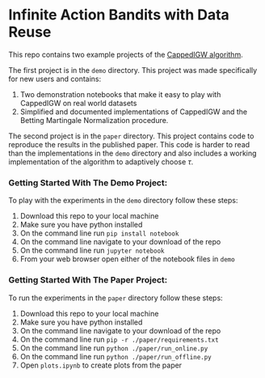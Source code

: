 # Infinite Action Bandits with Data Reuse

This repo contains two example projects of the [CappedIGW algorithm](https://arxiv.org/abs/2302.08551).

The first project is in the `demo` directory. This project was made specifically for new users and contains:
  1. Two demonstration notebooks that make it easy to play with CappedIGW on real world datasets
  2. Simplified and documented implementations of CappedIGW and the Betting Martingale Normalization procedure.

The second project is in the `paper` directory. This project contains code to reproduce the results in the published paper. This code is harder to read than the implementations in the `demo` directory and also includes a working implementation of the algorithm to adaptively choose $\tau$.

### Getting Started With The Demo Project:

To play with the experiments in the `demo` directory follow these steps:
  1. Download this repo to your local machine
  2. Make sure you have python installed
  3. On the command line run `pip install notebook`
  4. On the command line navigate to your download of the repo
  5. On the command line run `jupyter notebook`
  6. From your web browser open either of the notebook files in `demo`

### Getting Started With The Paper Project:

To run the experiments in the `paper` directory follow these steps:
  1. Download this repo to your local machine
  2. Make sure you have python installed
  3. On the command line navigate to your download of the repo
  4. On the command line run `pip -r ./paper/requirements.txt`
  5. On the command line run `python ./paper/run_online.py`
  6. On the command line run `python ./paper/run_offline.py`
  7. Open `plots.ipynb` to create plots from the paper
